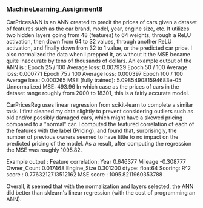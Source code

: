 ### MachineLearning_Assignment8

CarPricesANN is an ANN created to predit the prices of cars given a dataset of features such as the car brand, model, year, engine size, etc.
It utilizes two hidden layers going from 48 (features) to 64 weights, through a ReLU activation, then down from 64 to 32 values, through another ReLU activation, and finally down from 32 to 1 value, or the predicted car price. I also normalized the data when I prepped it, as without it the MSE became quite inaccurate by tens of thousands of dollars.
An example output of the ANN is :
Epoch 25 / 100 Average loss: 0.007929
Epoch 50 / 100 Average loss: 0.000771
Epoch 75 / 100 Average loss: 0.000397
Epoch 100 / 100 Average loss: 0.000265
MSE (fully trained): 5.098549081594683e-05
Unnormalized MSE: 493.96
In which case as the prices of cars in the dataset range roughly from 2000 to 18301, this is a fairly accurate model.

CarPricesReg uses linear regression from scikit-learn to complete a similar task. I first cleaned my data slightly to prevent considering outliers such as old and/or possibly damaged cars, which might have a skewed pricing compared to a "normal" car. I computed the featured correlation of each of the features with the label (Pricing), and found that, surprisingly, the number of previous owners seemed to have little to no impact on the predicted pricing of the model. As a result, after computing the regression the MSE was roughly 1095.82.

Example output :
Feature correlation:
Year           0.646377
Mileage       -0.308777
Owner_Count    0.017468
Engine_Size    0.301200
dtype: float64
Scoring:
R^2 score : 0.7763212713512162
MSE score : 1095.8211960353788


Overall, it seemed that with the normalization and layers selected, the ANN did better than sklearn's linear regression (with the cost of programming an ANN).

